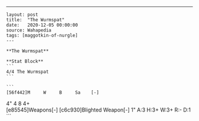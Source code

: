 ---
    layout: post
    title:  "The Wurmspat"
    date:   2020-12-05 00:00:00
    source: Wahapedia
    tags: [maggotkin-of-nurgle]
    ---
    
    **The Wurmspat**
    
    **Stat Block**
    ```
    4/4 The Wurmspat
    ```
    
    ```
    [56f442]M     W     B     Sa    [-]
4"    4     8     4+    
[e85545]Weapons[-]
[c6c930]Blighted Weapon[-]
1"     A:3    H:3+   W:3+   R:-    D:1   
    ```
    
    
    